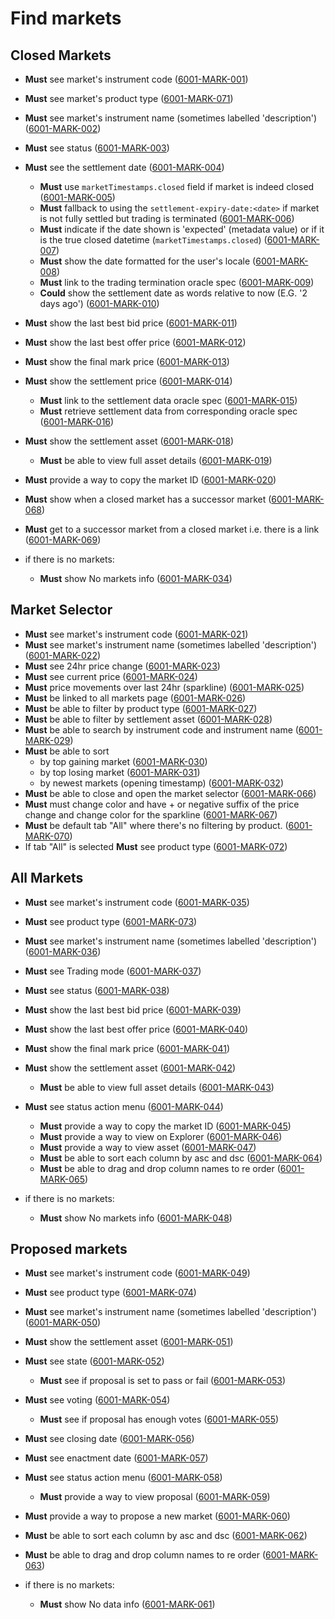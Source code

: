 # Find markets

## Closed Markets

- **Must** see market's instrument code (<a name="6001-MARK-001" href="#6001-MARK-001">6001-MARK-001</a>)
- **Must** see market's product type (<a name="6001-MARK-071" href="#6001-MARK-071">6001-MARK-071</a>)
- **Must** see market's instrument name (sometimes labelled 'description') (<a name="6001-MARK-002" href="#6001-MARK-002">6001-MARK-002</a>)
- **Must** see status (<a name="6001-MARK-003" href="#6001-MARK-003">6001-MARK-003</a>)
- **Must** see the settlement date (<a name="6001-MARK-004" href="#6001-MARK-004">6001-MARK-004</a>)
  - **Must** use `marketTimestamps.closed` field if market is indeed closed (<a name="6001-MARK-005" href="#6001-MARK-005">6001-MARK-005</a>)
  - **Must** fallback to using the `settlement-expiry-date:<date>` if market is not fully settled but trading is terminated (<a name="6001-MARK-006" href="#6001-MARK-006">6001-MARK-006</a>)
  - **Must** indicate if the date shown is 'expected' (metadata value) or if it is the true closed datetime (`marketTimestamps.closed`) (<a name="6001-MARK-007" href="#6001-MARK-007">6001-MARK-007</a>)
  - **Must** show the date formatted for the user's locale (<a name="6001-MARK-008" href="#6001-MARK-008">6001-MARK-008</a>)
  - **Must** link to the trading termination oracle spec (<a name="6001-MARK-009" href="#6001-MARK-009">6001-MARK-009</a>)
  - **Could** show the settlement date as words relative to now (E.G. '2 days ago') (<a name="6001-MARK-010" href="#6001-MARK-010">6001-MARK-010</a>)
- **Must** show the last best bid price (<a name="6001-MARK-011" href="#6001-MARK-011">6001-MARK-011</a>)
- **Must** show the last best offer price (<a name="6001-MARK-012" href="#6001-MARK-012">6001-MARK-012</a>)
- **Must** show the final mark price (<a name="6001-MARK-013" href="#6001-MARK-013">6001-MARK-013</a>)
- **Must** show the settlement price (<a name="6001-MARK-014" href="#6001-MARK-014">6001-MARK-014</a>)
  - **Must** link to the settlement data oracle spec (<a name="6001-MARK-015" href="#6001-MARK-015">6001-MARK-015</a>)
  - **Must** retrieve settlement data from corresponding oracle spec (<a name="6001-MARK-016" href="#6001-MARK-016">6001-MARK-016</a>)
- **Must** show the settlement asset (<a name="6001-MARK-018" href="#6001-MARK-018">6001-MARK-018</a>)
  - **Must** be able to view full asset details (<a name="6001-MARK-019" href="#6001-MARK-019">6001-MARK-019</a>)
- **Must** provide a way to copy the market ID (<a name="6001-MARK-020" href="#6001-MARK-020">6001-MARK-020</a>)
- **Must** show when a closed market has a successor market (<a name="6001-MARK-068" href="#6001-MARK-068">6001-MARK-068</a>)
- **Must** get to a successor market from a closed market i.e. there is a link (<a name="6001-MARK-069" href="#6001-MARK-069">6001-MARK-069</a>)

- if there is no markets:
  - **Must** show No markets info (<a name="6001-MARK-034" href="#6001-MARK-034">6001-MARK-034</a>)

## Market Selector

- **Must** see market's instrument code (<a name="6001-MARK-021" href="#6001-MARK-021">6001-MARK-021</a>)
- **Must** see market's instrument name (sometimes labelled 'description') (<a name="6001-MARK-022" href="#6001-MARK-022">6001-MARK-022</a>)
- **Must** see 24hr price change (<a name="6001-MARK-023" href="#6001-MARK-023">6001-MARK-023</a>)
- **Must** see current price (<a name="6001-MARK-024" href="#6001-MARK-024">6001-MARK-024</a>)
- **Must** price movements over last 24hr (sparkline) (<a name="6001-MARK-025" href="#6001-MARK-025">6001-MARK-025</a>)
- **Must** be linked to all markets page (<a name="6001-MARK-026" href="#6001-MARK-026">6001-MARK-026</a>)
- **Must** be able to filter by product type (<a name="6001-MARK-027" href="#6001-MARK-027">6001-MARK-027</a>)
- **Must** be able to filter by settlement asset (<a name="6001-MARK-028" href="#6001-MARK-028">6001-MARK-028</a>)
- **Must** be able to search by instrument code and instrument name (<a name="6001-MARK-029" href="#6001-MARK-029">6001-MARK-029</a>)
- **Must** be able to sort
  - by top gaining market (<a name="6001-MARK-030" href="#6001-MARK-030">6001-MARK-030</a>)
  - by top losing market (<a name="6001-MARK-031" href="#6001-MARK-031">6001-MARK-031</a>)
  - by newest markets (opening timestamp) (<a name="6001-MARK-032" href="#6001-MARK-032">6001-MARK-032</a>)
- **Must** be able to close and open the market selector (<a name="6001-MARK-066" href="#6001-MARK-066">6001-MARK-066</a>)
- **Must** must change color and have + or negative suffix of the price change and change color for the sparkline (<a name="6001-MARK-067" href="#6001-MARK-067">6001-MARK-067</a>)
- **Must** be default tab "All" where there's no filtering by product. (<a name="6001-MARK-070" href="#6001-MARK-070">6001-MARK-070</a>)
- If tab "All" is selected **Must** see product type (<a name="6001-MARK-072" href="#6001-MARK-072">6001-MARK-072</a>)

## All Markets

- **Must** see market's instrument code (<a name="6001-MARK-035" href="#6001-MARK-035">6001-MARK-035</a>)
- **Must** see product type (<a name="6001-MARK-073" href="#6001-MARK-073">6001-MARK-073</a>)
- **Must** see market's instrument name (sometimes labelled 'description') (<a name="6001-MARK-036" href="#6001-MARK-036">6001-MARK-036</a>)
- **Must** see Trading mode (<a name="6001-MARK-037" href="#6001-MARK-037">6001-MARK-037</a>)
- **Must** see status (<a name="6001-MARK-038" href="#6001-MARK-038">6001-MARK-038</a>)
- **Must** show the last best bid price (<a name="6001-MARK-039" href="#6001-MARK-039">6001-MARK-039</a>)
- **Must** show the last best offer price (<a name="6001-MARK-040" href="#6001-MARK-040">6001-MARK-040</a>)
- **Must** show the final mark price (<a name="6001-MARK-041" href="#6001-MARK-041">6001-MARK-041</a>)
- **Must** show the settlement asset (<a name="6001-MARK-042" href="#6001-MARK-042">6001-MARK-042</a>)
  - **Must** be able to view full asset details (<a name="6001-MARK-043" href="#6001-MARK-043">6001-MARK-043</a>)
- **Must** see status action menu (<a name="6001-MARK-044" href="#6001-MARK-044">6001-MARK-044</a>)

  - **Must** provide a way to copy the market ID (<a name="6001-MARK-045" href="#6001-MARK-045">6001-MARK-045</a>)
  - **Must** provide a way to view on Explorer (<a name="6001-MARK-046" href="#6001-MARK-046">6001-MARK-046</a>)
  - **Must** provide a way to view asset (<a name="6001-MARK-047" href="#6001-MARK-047">6001-MARK-047</a>)
  - **Must** be able to sort each column by asc and dsc (<a name="6001-MARK-064" href="#6001-MARK-064">6001-MARK-064</a>)
  - **Must** be able to drag and drop column names to re order (<a name="6001-MARK-065" href="#6001-MARK-065">6001-MARK-065</a>)

- if there is no markets:
  - **Must** show No markets info (<a name="6001-MARK-048" href="#6001-MARK-048">6001-MARK-048</a>)

## Proposed markets

- **Must** see market's instrument code (<a name="6001-MARK-049" href="#6001-MARK-049">6001-MARK-049</a>)
- **Must** see product type (<a name="6001-MARK-074" href="#6001-MARK-074">6001-MARK-074</a>)
- **Must** see market's instrument name (sometimes labelled 'description') (<a name="6001-MARK-050" href="#6001-MARK-050">6001-MARK-050</a>)
- **Must** show the settlement asset (<a name="6001-MARK-051" href="#6001-MARK-051">6001-MARK-051</a>)
- **Must** see state (<a name="6001-MARK-052" href="#6001-MARK-052">6001-MARK-052</a>)
  - **Must** see if proposal is set to pass or fail (<a name="6001-MARK-053" href="#6001-MARK-053">6001-MARK-053</a>)
- **Must** see voting (<a name="6001-MARK-054" href="#6001-MARK-054">6001-MARK-054</a>)
  - **Must** see if proposal has enough votes (<a name="6001-MARK-055" href="#6001-MARK-055">6001-MARK-055</a>)
- **Must** see closing date (<a name="6001-MARK-056" href="#6001-MARK-056">6001-MARK-056</a>)
- **Must** see enactment date (<a name="6001-MARK-057" href="#6001-MARK-057">6001-MARK-057</a>)
- **Must** see status action menu (<a name="6001-MARK-058" href="#6001-MARK-058">6001-MARK-058</a>)
  - **Must** provide a way to view proposal (<a name="6001-MARK-059" href="#6001-MARK-059">6001-MARK-059</a>)
- **Must** provide a way to propose a new market (<a name="6001-MARK-060" href="#6001-MARK-060">6001-MARK-060</a>)
- **Must** be able to sort each column by asc and dsc (<a name="6001-MARK-062" href="#6001-MARK-062">6001-MARK-062</a>)
- **Must** be able to drag and drop column names to re order (<a name="6001-MARK-063" href="#6001-MARK-063">6001-MARK-063</a>)

- if there is no markets:
  - **Must** show No data info (<a name="6001-MARK-061" href="#6001-MARK-061">6001-MARK-061</a>)
